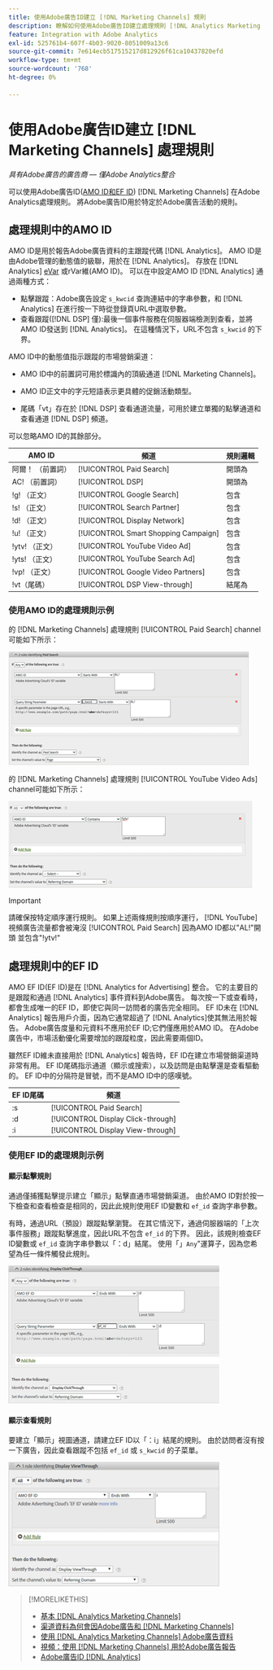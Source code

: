 ```yaml
---
title: 使用Adobe廣告ID建立 [!DNL Marketing Channels] 規則
description: 瞭解如何使用Adobe廣告ID建立處理規則 [!DNL Analytics Marketing Channels]。
feature: Integration with Adobe Analytics
exl-id: 525761b4-607f-4b03-9020-8051009a13c6
source-git-commit: 7e614ecb517515217d812926f61ca10437820efd
workflow-type: tm+mt
source-wordcount: '768'
ht-degree: 0%

---
```


# 使用Adobe廣告ID建立 [!DNL Marketing Channels] 處理規則

*具有Adobe廣告的廣告商 — 僅Adobe Analytics整合*

可以使用Adobe廣告ID([AMO ID和EF ID](../ids.md)) [!DNL Marketing Channels] 在Adobe Analytics處理規則。 將Adobe廣告ID用於特定於Adobe廣告活動的規則。

## 處理規則中的AMO ID

AMO ID是用於報告Adobe廣告資料的主跟蹤代碼 [!DNL Analytics]。 AMO ID是由Adobe管理的動態值的級聯，用於在 [!DNL Analytics]。 存放在 [!DNL Analytics] [eVar](https://experienceleague.adobe.com/docs/analytics/components/dimensions/evar.html) 或rVar維(AMO ID)。 可以在中設定AMO ID [!DNL Analytics] 通過兩種方式：

* 點擊跟蹤：Adobe廣告設定 `s_kwcid` 查詢連結中的字串參數，和 [!DNL Analytics] 在進行按一下時從登錄頁URL中選取參數。
* 查看跟蹤([!DNL DSP] 僅):最後一個事件服務在伺服器端檢測到查看，並將AMO ID發送到 [!DNL Analytics]。 在這種情況下，URL不包含 `s_kwcid` 的下界。

AMO ID中的動態值指示跟蹤的市場營銷渠道：

* AMO ID中的前置詞可用於標識內的頂級通道 [!DNL Marketing Channels]。

* AMO ID正文中的字元短語表示更具體的促銷活動類型。

* 尾碼「vt」存在於 [!DNL DSP] 查看通道流量，可用於建立單獨的點擊通道和查看通道 [!DNL DSP] 頻道。

可以忽略AMO ID的其餘部分。

| AMO ID | 頻道 | 規則邏輯 |
|--------|---------|--------------------|
| 阿爾！ （前置詞） | [!UICONTROL Paid Search] | 開頭為 |
| AC! （前置詞） | [!UICONTROL DSP] | 開頭為 |
| !g! （正文） | [!UICONTROL Google Search] | 包含 |
| !s! （正文） | [!UICONTROL Search Partner] | 包含 |
| !d! （正文） | [!UICONTROL Display Network] | 包含 |
| !u! （正文） | [!UICONTROL Smart Shopping Campaign] | 包含 |
| !ytv! （正文） | [!UICONTROL YouTube Video Ad] | 包含 |
| !yts! （正文） | [!UICONTROL YouTube Search Ad] | 包含 |
| !vp! （正文） | [!UICONTROL Google Video Partners] | 包含 |
| !vt（尾碼） | [!UICONTROL DSP View-through] | 結尾為 |

### 使用AMO ID的處理規則示例

的 [!DNL Marketing Channels] 處理規則 [!UICONTROL Paid Search] channel可能如下所示：

![示例 [!UICONTROL Paid Search] 規則](/help/integrations/assets/a4adc-mc-rule-paidsearch.png)

的 [!DNL Marketing Channels] 處理規則 [!UICONTROL YouTube Video Ads] channel可能如下所示：

![示例 [!UICONTROL YouTube Video Ads] 規則](/help/integrations/assets/a4adc-mc-rule-youtube-video.png)

>[!IMPORTANT]
>
> 請確保按特定順序運行規則。 如果上述兩條規則按順序運行， [!DNL YouTube] 視頻廣告流量都會被淹沒 [!UICONTROL Paid Search] 因為AMO ID都以&quot;AL!&quot;開頭 並包含&quot;!ytv!&quot;

## 處理規則中的EF ID

AMO EF ID(EF ID)是在 [!DNL Analytics for Advertising] 整合。 它的主要目的是跟蹤和通過 [!DNL Analytics] 事件資料到Adobe廣告。 每次按一下或查看時，都會生成唯一的EF ID，即使它與同一訪問者的廣告完全相同。 EF ID未在 [!DNL Analytics] 報告用戶介面，因為它通常超過了 [!DNL Analytics]使其無法用於報告。 Adobe廣告度量和元資料不應用於EF ID;它們僅應用於AMO ID。 在Adobe廣告中，市場活動優化需要增加的跟蹤粒度，因此需要兩個ID。

雖然EF ID維未直接用於 [!DNL Analytics] 報告時，EF ID在建立市場營銷渠道時非常有用。 EF ID尾碼指示通道（顯示或搜索），以及訪問是由點擊還是查看驅動的。 EF ID中的分隔符是冒號，而不是AMO ID中的感嘆號。

| EF ID尾碼 | 頻道 |
|-------|---------|
| :s | [!UICONTROL Paid Search] |
| :d | [!UICONTROL Display Click-through] |
| :i | [!UICONTROL Display View-through] |

### 使用EF ID的處理規則示例

#### 顯示點擊規則

通過僅捕獲點擊提示建立「顯示」點擊直通市場營銷渠道。 由於AMO ID對於按一下檢查和查看檢查是相同的，因此此規則使用EF ID變數和 `ef_id` 查詢字串參數。

有時，通過URL（預設）跟蹤點擊瀏覽。 在其它情況下，通過伺服器端的「上次事件服務」跟蹤點擊進度，因此URL不包含 `ef_id` 的下界。 因此，該規則檢查EF ID變數或 `ef_id` 查詢字串參數以「：d」結尾。 使用「」`Any`&quot;運算子，因為您希望為任一條件觸發此規則。

![顯示的「點擊」規則示例](/help/integrations/assets/a4adc-mc-rule-display-ct.png)

#### 顯示查看規則

要建立「顯示」視圖通道，請建立EF ID以「：i」結尾的規則。 由於訪問者沒有按一下廣告，因此查看跟蹤不包括 `ef_id` 或 `s_kwcid` 的子菜單。

![顯示透視圖規則示例](/help/integrations/assets/a4adc-mc-rule-display-vt.png)

>[!MORELIKETHIS]
>
>* [基本 [!DNL Analytics Marketing Channels]](mc-overview.md)
>* [渠道資料為何會因Adobe廣告和 [!DNL Marketing Channels]](mc-data-variances.md)
>* [使用 [!DNL Analytics Marketing Channels] Adobe廣告資料](mc-ac-data.md)
>* [視頻：使用 [!DNL Marketing Channels] 用於Adobe廣告報告](https://experienceleague.adobe.com/docs/advertising-learn/tutorials/analytics/analytics-reporting-a4adc.html)
>* [Adobe廣告ID [!DNL Analytics]](/help/integrations/analytics/ids.md)

